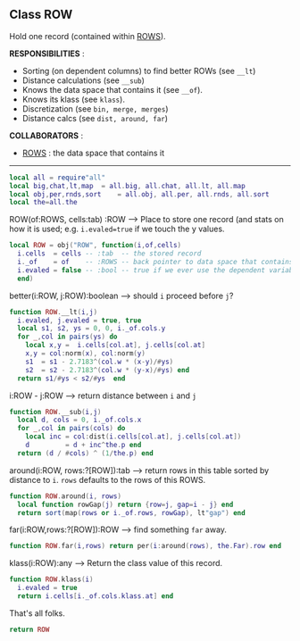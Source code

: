 ## Class ROW
Hold one record (contained within [ROWS](rows.md)). 

**RESPONSIBILITIES** : 
- Sorting (on dependent columns) to find better ROWs (see `__lt`)
- Distance calculations (see `__sub`)
- Knows the data space that contains it (see `__of`).
- Knows its klass (see `klass`).
- Discretization (see `bin, merge, merges`)
- Distance calcs (see `dist, around, far`)

**COLLABORATORS** :
- [ROWS](rows.md) : the data space that contains it
------------------------------------------------------------

```lua
local all = require"all"
local big,chat,lt,map  = all.big, all.chat, all.lt, all.map
local obj,per,rnds,sort    = all.obj, all.per, all.rnds, all.sort
local the=all.the

```

ROW(of:ROWS, cells:tab) :ROW --> Place to store one record
(and stats on how it is used; e.g. `i.evaled=true` if we touch the y values.

```lua
local ROW = obj("ROW", function(i,of,cells) 
  i.cells  = cells -- :tab  -- the stored record
  i._of    = of    -- :ROWS -- back pointer to data space that contains this
  i.evaled = false -- :bool -- true if we ever use the dependent variables.
  end)

```

better(i:ROW, j:ROW):boolean --> should `i` proceed before `j`?

```lua
function ROW.__lt(i,j)
  i.evaled, j.evaled = true, true
  local s1, s2, ys = 0, 0, i._of.cols.y
  for _,col in pairs(ys) do
    local x,y =  i.cells[col.at], j.cells[col.at]
    x,y = col:norm(x), col:norm(y)
    s1  = s1 - 2.7183^(col.w * (x-y)/#ys)
    s2  = s2 - 2.7183^(col.w * (y-x)/#ys) end
  return s1/#ys < s2/#ys  end

```

i:ROW - j:ROW --> return distance between `i` and `j`

```lua
function ROW.__sub(i,j) 
  local d, cols = 0, i._of.cols.x
  for _,col in pairs(cols) do
    local inc = col:dist(i.cells[col.at], j.cells[col.at]) 
    d         = d + inc^the.p end
  return (d / #cols) ^ (1/the.p) end

```

around(i:ROW, rows:?[ROW]):tab -->  return rows in this table
sorted by distance to `i`. `rows` defaults to the rows of this ROWS.

```lua
function ROW.around(i, rows)
  local function rowGap(j) return {row=j, gap=i - j} end
  return sort(map(rows or i._of.rows, rowGap), lt"gap") end

```

far(i:ROW,rows:?[ROW]):ROW --> find something `far` away.

```lua
function ROW.far(i,rows) return per(i:around(rows), the.Far).row end

```

klass(i:ROW):any --> Return the class value of this record.

```lua
function ROW.klass(i) 
  i.evaled = true
  return i.cells[i._of.cols.klass.at] end

```

That's all folks.

```lua
return ROW
```

